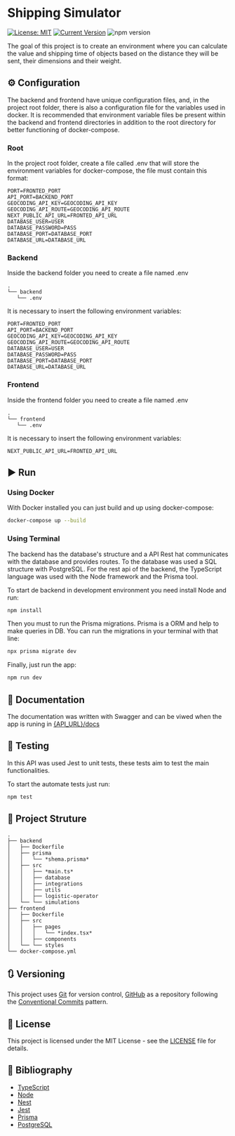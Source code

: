 # Shipping Simulator

[![License: MIT](https://img.shields.io/badge/License-MIT-yellow.svg)](https://opensource.org/licenses/MIT) [![Current Version](https://img.shields.io/badge/version-1.0.0-green.svg)](https://github.com/Beluomini/ShippingSimulator) ![npm version](https://img.shields.io/badge/npm-10.7.0-green) 


The goal of this project is to create an environment where you can calculate the value and shipping time of objects based on the distance they will be sent, their dimensions and their weight.

## ⚙️ Configuration

The backend and frontend have unique configuration files, and, in the project root folder, there is also a configuration file for the variables used in docker. It is recommended that environment variable files be present within the backend and frontend directories in addition to the root directory for better functioning of docker-compose.

### Root

In the project root folder, create a file called .env that will store the environment variables for docker-compose, the file must contain this format:

```dotenv
PORT=FRONTED_PORT
API_PORT=BACKEND_PORT
GEOCODING_API_KEY=GEOCODING_API_KEY
GEOCODING_API_ROUTE=GEOCODING_API_ROUTE
NEXT_PUBLIC_API_URL=FRONTED_API_URL
DATABASE_USER=USER
DATABASE_PASSWORD=PASS
DATABASE_PORT=DATABASE_PORT
DATABASE_URL=DATABASE_URL
```

### Backend

Inside the backend folder you need to create a file named .env

    .
    └── backend
       └── .env

It is necessary to insert the following environment variables:

```dotenv
PORT=FRONTED_PORT
API_PORT=BACKEND_PORT
GEOCODING_API_KEY=GEOCODING_API_KEY
GEOCODING_API_ROUTE=GEOCODING_API_ROUTE
DATABASE_USER=USER
DATABASE_PASSWORD=PASS
DATABASE_PORT=DATABASE_PORT
DATABASE_URL=DATABASE_URL
```

### Frontend

Inside the frontend folder you need to create a file named .env

    .
    └── frontend
       └── .env

It is necessary to insert the following environment variables:

```dotenv
NEXT_PUBLIC_API_URL=FRONTED_API_URL
```

## ▶️ Run 

### Using Docker

With Docker installed you can just build and up using docker-compose:

```bash
docker-compose up --build
```

### Using Terminal

The backend has the database's structure and a API Rest hat communicates with the database and provides routes.
To the database was used a SQL structure with PostgreSQL. For the rest api of the backend, the TypeScript language was used with the Node framework and the Prisma tool.

To start de backend in development environment you need install Node and run:

```bash
npm install
```

Then you must to run the Prisma migrations. Prisma is a ORM and help to make queries in DB. You can run the migrations in your terminal with that line:

```bash
npx prisma migrate dev
```

Finally, just run the app:

```bash
npm run dev
```

## 🧾 Documentation

The documentation was written with Swagger and can be viwed when the app is runing in [{API_URL}/docs](http://localhost:5000/docs)

## 🧪 Testing

In this API was used Jest to unit tests, these tests aim to test the main functionalities.

To start the automate tests just run:

```bash
npm test
```

## 📂 Project Struture

    .
    ├── backend
    │   ├── Dockerfile
    │   ├── prisma
    │   │   └── *shema.prisma*
    │   ├── src
    │   │   ├── *main.ts*
    │   │   ├── database
    │   │   ├── integrations
    │   │   ├── utils
    │   │   ├── logistic-operator
    │   └── └── simulations
    ├── frontend
    │   ├── Dockerfile
    │   ├── src
    │   │   ├── pages
    │   │   │   └── *index.tsx*
    │   │   ├── components
    │   └── └── styles
    └── docker-compose.yml

## 🔃 Versioning

This project uses [Git](https://git-scm.com/) for version control, [GitHub](https://github.com/Beluomini/ShippingSimulator) as a repository following the [Conventional Commits](https://www.conventionalcommits.org/en/v1.0.0/ ) pattern.

## 📃 License

This project is licensed under the MIT License - see the [LICENSE](LICENSE) file for details.

## 📖 Bibliography

- [TypeScript](https://www.typescriptlang.org/)
- [Node](https://nodejs.org/en)
- [Nest](https://nestjs.com/)
- [Jest](https://jestjs.io/pt-BR/)
- [Prisma](https://www.prisma.io/)
- [PostgreSQL](https://www.postgresql.org/)
